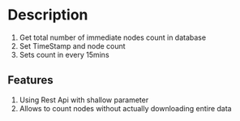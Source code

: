 # Description
1. Get total number of immediate nodes count in database
2. Set TimeStamp and node count
3. Sets count in every 15mins

## Features
1. Using Rest Api with shallow parameter
2. Allows to count nodes without actually downloading entire data
